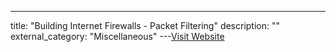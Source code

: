 ---
title: "Building Internet Firewalls - Packet Filtering"
description: ""
external_category: "Miscellaneous"
---[Visit Website](http://web.deu.edu.tr/static/oreily/networking/firewall/ch06_01.htm)

